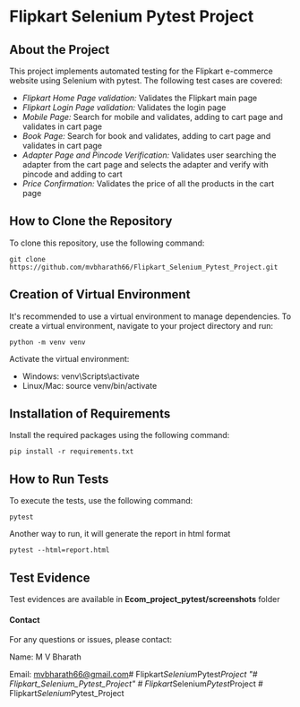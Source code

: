 # Flipkart Selenium Pytest Project

## About the Project

This project implements automated testing for the Flipkart e-commerce website using Selenium with pytest. The following test cases are covered:

- *Flipkart Home Page validation:* Validates the Flipkart main page
- *Flipkart Login Page validation:* Validates the login page
- *Mobile Page:* Search for mobile and validates, adding to cart page and validates in cart page
- *Book Page:* Search for book and validates, adding to cart page and validates in cart page
- *Adapter Page and Pincode Verification:* Validates user searching the adapter from the cart page and selects the adapter and verify with pincode and adding to cart
- *Price Confirmation:* Validates the price of all the products in the cart page


## How to Clone the Repository

To clone this repository, use the following command:
```
git clone https://github.com/mvbharath66/Flipkart_Selenium_Pytest_Project.git
```

## Creation of Virtual Environment
It's recommended to use a virtual environment to manage dependencies. To create a virtual environment, navigate to your project directory and run:


```
python -m venv venv
```
Activate the virtual environment:

- Windows: venv\Scripts\activate
- Linux/Mac: source venv/bin/activate

## Installation of Requirements
Install the required packages using the following command:

```
pip install -r requirements.txt
```

## How to Run Tests
To execute the tests, use the following command:
```
pytest 
```
Another way to run, it will generate the report in html format
```
pytest --html=report.html
```

## Test Evidence

Test evidences are available in **Ecom_project_pytest/screenshots** folder


#### Contact
For any questions or issues, please contact:

Name: M V Bharath

Email: mvbharath66@gmail.com#   F l i p k a r t _ S e l e n i u m _ P y t e s t _ P r o j e c t  
 "# Flipkart_Selenium_Pytest_Project" 
#   F l i p k a r t _ S e l e n i u m _ P y t e s t _ P r o j e c t  
 #   F l i p k a r t _ S e l e n i u m _ P y t e s t _ P r o j e c t  
 